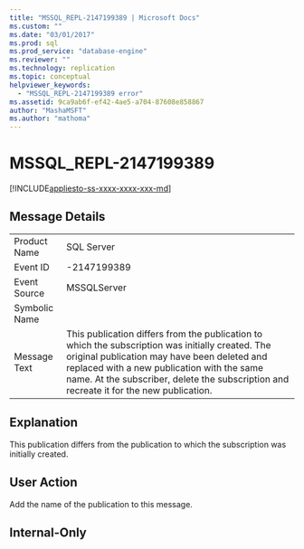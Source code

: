 ```yaml
---
title: "MSSQL_REPL-2147199389 | Microsoft Docs"
ms.custom: ""
ms.date: "03/01/2017"
ms.prod: sql
ms.prod_service: "database-engine"
ms.reviewer: ""
ms.technology: replication
ms.topic: conceptual
helpviewer_keywords: 
  - "MSSQL_REPL-2147199389 error"
ms.assetid: 9ca9ab6f-ef42-4ae5-a704-87608e858867
author: "MashaMSFT"
ms.author: "mathoma"
---
```

# MSSQL_REPL-2147199389
[!INCLUDE[appliesto-ss-xxxx-xxxx-xxx-md](../../includes/appliesto-ss-xxxx-xxxx-xxx-md.md)]
    
## Message Details  
  
|||  
|-|-|  
|Product Name|SQL Server|  
|Event ID|-2147199389|  
|Event Source|MSSQLServer|  
|Symbolic Name||  
|Message Text|This publication differs from the publication to which the subscription was initially created. The original publication may have been deleted and replaced with a new publication with the same name. At the subscriber, delete the subscription and recreate it for the new publication.|  
  
## Explanation  
 This publication differs from the publication to which the subscription was initially created.  
  
## User Action  
 Add the name of the publication to this message.  
  
## Internal-Only  
  
